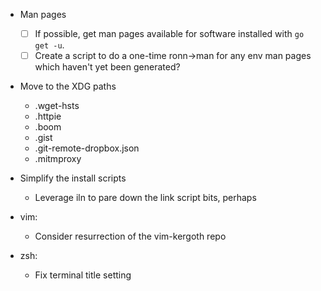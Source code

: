 - Man pages

    - [ ] If possible, get man pages available for software installed with `go
      get -u`.
    - [ ] Create a script to do a one-time ronn->man for any env man pages which
      haven't yet been generated?

- Move to the XDG paths
    - .wget-hsts
    - .httpie
    - .boom
    - .gist
    - .git-remote-dropbox.json
    - .mitmproxy

- Simplify the install scripts

    - Leverage iln to pare down the link script bits, perhaps

- vim:

    - Consider resurrection of the vim-kergoth repo

- zsh:

    - Fix terminal title setting
